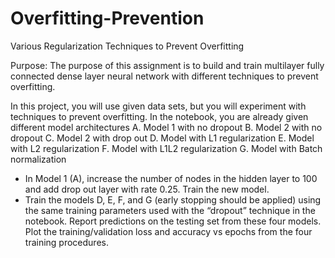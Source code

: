 # Overfitting-Prevention
Various Regularization Techniques to Prevent Overfitting

Purpose: The purpose of this assignment is to build and train multilayer fully connected dense layer neural network with different techniques to prevent overfitting. 

In this project, you will use given data sets, but you will experiment with techniques to prevent overfitting. 
In the notebook, you are already given different model architectures
A.	Model 1 with no dropout
B.	Model 2 with no dropout
C.	Model 2 with drop out
D.	Model with L1 regularization 
E.	Model with L2 regularization
F.	Model with L1L2 regularization
G.	Model with Batch normalization

-	In Model 1 (A), increase the number of nodes in the hidden layer to 100 and add drop out layer with rate 0.25. Train the new model.
-	Train the models D, E, F, and G (early stopping should be applied) using the same training parameters used with the “dropout” technique in the notebook. Report predictions on the testing set from these four models. 
Plot the training/validation loss and accuracy vs epochs from the four training procedures.
